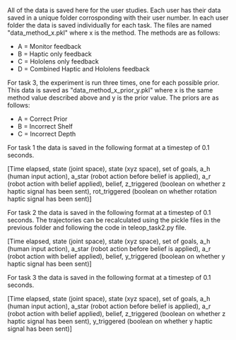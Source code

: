 All of the data is saved here for the user studies. Each user has their data saved in a unique folder corrosponding with their user number. 
In each user folder the data is saved individually for each task. The files are named "data_method_x.pkl" where x is the method.
The methods are as follows:
* A = Monitor feedback
* B = Haptic only feedback
* C = Hololens only feedback
* D = Combined Haptic and Hololens feedback

For task 3, the experiment is run three times, one for each possible prior. This data is saved as "data_method_x_prior_y.pkl" where 
x is the same method value described above and y is the prior value.
The priors are as follows:
* A = Correct Prior
* B = Incorrect Shelf
* C = Incorrect Depth

For task 1 the data is saved in the following format at a timestep of 0.1 seconds.

[Time elapsed, state (joint space), state (xyz space), set of goals, a_h (human input action), a_star (robot action before belief is applied), a_r (robot action with belief applied), belief, z_triggered (boolean on whether z haptic signal has been sent), rot_triggered (boolean on whether rotation haptic signal has been sent)]

For task 2 the data is saved in the following format at a timestep of 0.1 seconds. The trajectories can be recalculated using the pickle files in the previous folder and following the code in teleop_task2.py file.

[Time elapsed, state (joint space), state (xyz space), set of goals, a_h (human input action), a_star (robot action before belief is applied), a_r (robot action with belief applied), belief, y_triggered (boolean on whether y haptic signal has been sent)]

For task 3 the data is saved in the following format at a timestep of 0.1 seconds.

[Time elapsed, state (joint space), state (xyz space), set of goals, a_h (human input action), a_star (robot action before belief is applied), a_r (robot action with belief applied), belief, z_triggered (boolean on whether z haptic signal has been sent), y_triggered (boolean on whether y haptic signal has been sent)]
